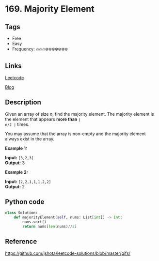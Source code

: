 # 169. Majority Element

## Tags

- Free
- Easy
- Frequency: :fire::fire::fire::snowflake::snowflake::snowflake::snowflake::snowflake::snowflake::snowflake:

## Links

[Leetcode](https://leetcode.com/problems/majority-element/description/)

[Blog](http://206.81.6.248:12306/leetcode/majority-element/description)

## Description

Given an array of size <i>n</i>, find the majority element. The majority element is the element that appears <b>more than</b> <code>⌊ n/2 ⌋</code> times.

You may assume that the array is non-empty and the majority element always exist in the array.

<strong>Example 1:</strong>

<strong>Input:</strong> <code>[3,2,3]</code>  
<strong>Output:</strong> 3

<strong>Example 2:</strong>

<strong>Input:</strong> <code>[2,2,1,1,1,2,2]</code>  
<strong>Output:</strong> 2

## Python code

```python
class Solution:
    def majorityElement(self, nums: List[int]) -> int:
        nums.sort()
        return nums[len(nums)//2]
```

## Reference

https://github.com/jshota/leetcode-solutions/blob/master/gifs/
